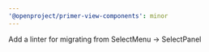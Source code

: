 ```yaml
---
'@openproject/primer-view-components': minor
---
```


Add a linter for migrating from SelectMenu -> SelectPanel
